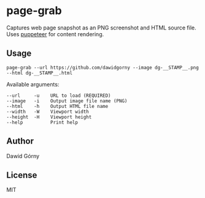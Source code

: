 # page-grab

Captures web page snapshot as an PNG screenshot and HTML source file. Uses [puppeteer](https://github.com/GoogleChrome/puppeteer) for content rendering.

## Usage

```
page-grab --url https://github.com/dawidgorny --image dg-__STAMP__.png --html dg-__STAMP__.html
```

Available arguments:

```
--url     -u    URL to load (REQUIRED)
--image   -i    Output image file name (PNG)
--html    -h    Output HTML file name
--width   -W    Viewport width
--height  -H    Viewport height
--help          Print help

```

## Author

Dawid Górny

## License

MIT
